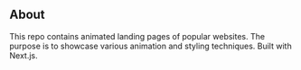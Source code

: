 ## About

This repo contains animated landing pages of popular websites. The purpose is to showcase various animation and styling techniques. Built with Next.js.
